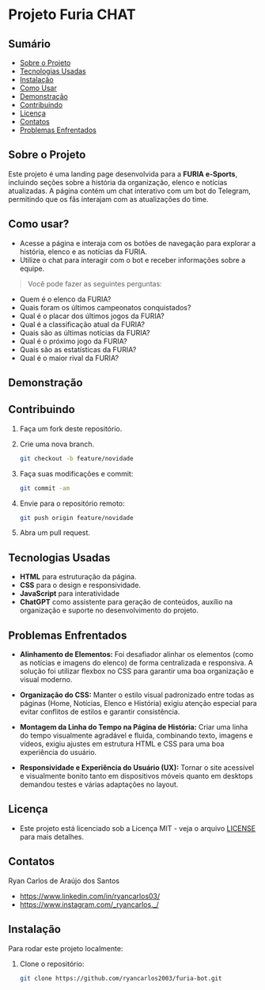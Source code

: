 # Projeto Furia CHAT

## Sumário
- [Sobre o Projeto](#sobre-o-projeto)
- [Tecnologias Usadas](#tecnologias-usadas)
- [Instalação](#instalação)
- [Como Usar](#como-usar)
- [Demonstração](#demonstração)
- [Contribuindo](#contribuindo)
- [Licença](#licença)
- [Contatos](#contatos)
- [Problemas Enfrentados](#problemas-enfrentados)

## Sobre o Projeto
Este projeto é uma landing page desenvolvida para a **FURIA e-Sports**, incluindo seções sobre a história da organização, elenco e notícias atualizadas. A página contém um chat interativo com um bot do Telegram, permitindo que os fãs interajam com as atualizações do time.

## Como usar?
- Acesse a página e interaja com os botões de navegação para explorar a história, elenco e as notícias da FURIA.
- Utilize o chat para interagir com o bot e receber informações sobre a equipe.
> Você pode fazer as seguintes perguntas:
- Quem é o elenco da FURIA?
- Quais foram os últimos campeonatos conquistados?
- Qual é o placar dos últimos jogos da FURIA?
- Qual é a classificação atual da FURIA?
- Quais são as últimas notícias da FURIA?
- Qual é o próximo jogo da FURIA?
- Quais são as estatísticas da FURIA?
- Qual é o maior rival da FURIA?

## Demonstração

## Contribuindo
1. Faça um fork deste repositório.
   
3. Crie uma nova branch.
   ```bash
   git checkout -b feature/novidade

4. Faça suas modificações e commit:
   ```bash
   git commit -am

5. Envie para o repositório remoto:
   ```bash
   git push origin feature/novidade

6. Abra um pull request.

## Tecnologias Usadas
- **HTML** para estruturação da página.
- **CSS** para o design e responsividade.
- **JavaScript** para interatividade
- **ChatGPT** como assistente para geração de conteúdos, auxílio na organização e suporte no desenvolvimento do projeto.

## Problemas Enfrentados
- **Alinhamento de Elementos:**
Foi desafiador alinhar os elementos (como as notícias e imagens do elenco) de forma centralizada e responsiva. A solução foi utilizar flexbox no CSS para garantir uma boa organização e visual moderno.

- **Organização do CSS:**
Manter o estilo visual padronizado entre todas as páginas (Home, Notícias, Elenco e História) exigiu atenção especial para evitar conflitos de estilos e garantir consistência.

- **Montagem da Linha do Tempo na Página de História:**
Criar uma linha do tempo visualmente agradável e fluida, combinando texto, imagens e vídeos, exigiu ajustes em estrutura HTML e CSS para uma boa experiência do usuário.

- **Responsividade e Experiência do Usuário (UX):**
Tornar o site acessível e visualmente bonito tanto em dispositivos móveis quanto em desktops demandou testes e várias adaptações no layout.

## Licença
- Este projeto está licenciado sob a Licença MIT - veja o arquivo     [LICENSE](license) para mais detalhes.

## Contatos
   Ryan Carlos de Araújo dos Santos 
- https://www.linkedin.com/in/ryancarlos03/
- https://www.instagram.com/_ryancarlos._/

## Instalação
Para rodar este projeto localmente:

1. Clone o repositório:

   ```bash
   git clone https://github.com/ryancarlos2003/furia-bot.git
